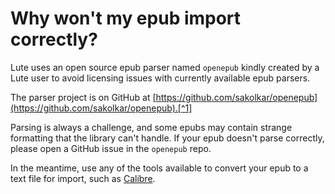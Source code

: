 # Why won't my epub import correctly?

Lute uses an open source epub parser named `openepub` kindly created by a Lute user to avoid licensing issues with currently available epub parsers.

The parser project is on GitHub at [https://github.com/sakolkar/openepub](https://github.com/sakolkar/openepub).[^1]

Parsing is always a challenge, and some epubs may contain strange formatting that the library can't handle.  If your epub doesn't parse correctly, please open a GitHub issue in the `openepub` repo.

In the meantime, use any of the tools available to convert your epub to a text file for import, such as [Calibre](https://calibre-ebook.com/).

[^1]: as at Dec 28, 2023!